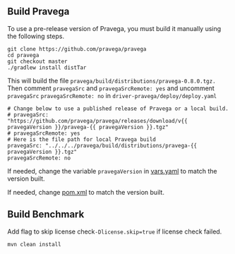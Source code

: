## Build Pravega

To use a pre-release version of Pravega, you must build it manually
using the following steps.

```
git clone https://github.com/pravega/pravega
cd pravega
git checkout master
./gradlew install distTar
```

This will build the file `pravega/build/distributions/pravega-0.8.0.tgz.`
Then comment `pravegaSrc` and `pravegaSrcRemote: yes` and uncomment `pravegaSrc` `pravegaSrcRemote: no` in `driver-pravega/deploy/deploy.yaml`
```
# Change below to use a published release of Pravega or a local build.
# pravegaSrc: "https://github.com/pravega/pravega/releases/download/v{{ pravegaVersion }}/pravega-{{ pravegaVersion }}.tgz"
# pravegaSrcRemote: yes
# Here is the file path for local Pravega build
pravegaSrc: "../../../pravega/build/distributions/pravega-{{ pravegaVersion }}.tgz"
pravegaSrcRemote: no
```
If needed, change the variable `pravegaVersion` in [vars.yaml](../deploy/vars.yaml) to match the version built.

If needed, change [pom.xml](../pom.xml) to match the version built.

## Build Benchmark
Add flag to skip license check`-Dlicense.skip=true` if license check failed.
```
mvn clean install
```
